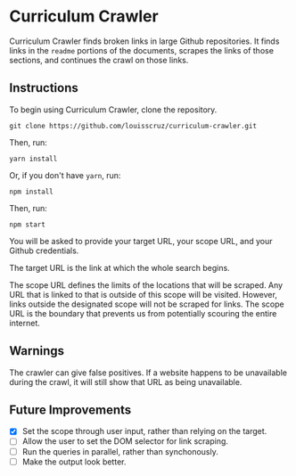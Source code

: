 # Curriculum Crawler

Curriculum Crawler finds broken links in large Github repositories. It
finds links in the `readme` portions of the documents, scrapes the links
of those sections, and continues the crawl on those links.

## Instructions

To begin using Curriculum Crawler, clone the repository.

```
git clone https://github.com/louisscruz/curriculum-crawler.git
```

Then, run:

```
yarn install
```

Or, if you don't have `yarn`, run:

```
npm install
```

Then, run:

```
npm start
```

You will be asked to provide your target URL, your scope URL, and your
Github credentials.

The target URL is the link at which the whole search begins.

The scope URL defines the limits of the locations that will be scraped.
Any URL that is linked to that is outside of this scope will be visited.
However, links outside the designated scope will not be scraped for
links. The scope URL is the boundary that prevents us from potentially
scouring the entire internet.

## Warnings

The crawler can give false positives. If a website happens to be
unavailable during the crawl, it will still show that URL as being
unavailable.


## Future Improvements

- [x] Set the scope through user input, rather than relying on the target.
- [ ] Allow the user to set the DOM selector for link scraping.
- [ ] Run the queries in parallel, rather than synchonously.
- [ ] Make the output look better.
